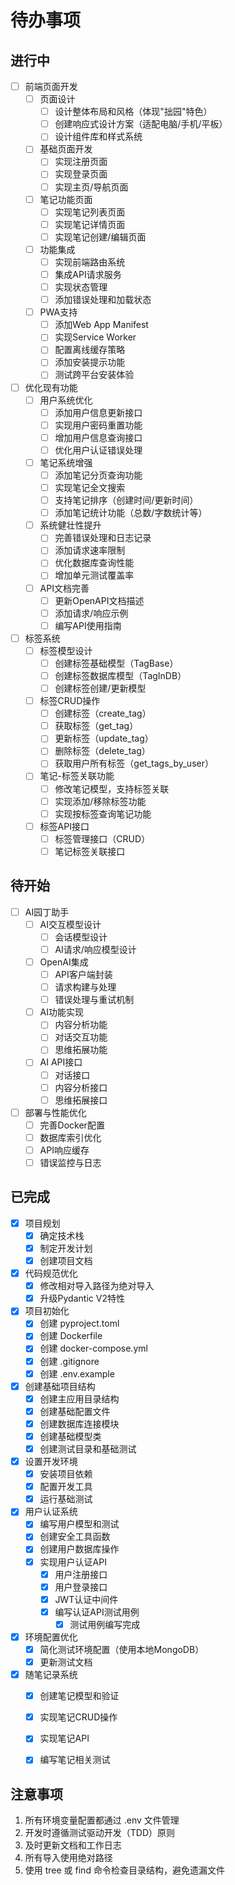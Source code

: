 # 待办事项

## 进行中
- [ ] 前端页面开发
  - [ ] 页面设计
    - [ ] 设计整体布局和风格（体现"拙园"特色）
    - [ ] 创建响应式设计方案（适配电脑/手机/平板）
    - [ ] 设计组件库和样式系统
  - [ ] 基础页面开发
    - [ ] 实现注册页面
    - [ ] 实现登录页面
    - [ ] 实现主页/导航页面
  - [ ] 笔记功能页面
    - [ ] 实现笔记列表页面
    - [ ] 实现笔记详情页面
    - [ ] 实现笔记创建/编辑页面
  - [ ] 功能集成
    - [ ] 实现前端路由系统
    - [ ] 集成API请求服务
    - [ ] 实现状态管理
    - [ ] 添加错误处理和加载状态
  - [ ] PWA支持
    - [ ] 添加Web App Manifest
    - [ ] 实现Service Worker
    - [ ] 配置离线缓存策略
    - [ ] 添加安装提示功能
    - [ ] 测试跨平台安装体验

- [ ] 优化现有功能
  - [ ] 用户系统优化
    - [ ] 添加用户信息更新接口
    - [ ] 实现用户密码重置功能
    - [ ] 增加用户信息查询接口
    - [ ] 优化用户认证错误处理
  - [ ] 笔记系统增强
    - [ ] 添加笔记分页查询功能
    - [ ] 实现笔记全文搜索
    - [ ] 支持笔记排序（创建时间/更新时间）
    - [ ] 添加笔记统计功能（总数/字数统计等）
  - [ ] 系统健壮性提升
    - [ ] 完善错误处理和日志记录
    - [ ] 添加请求速率限制
    - [ ] 优化数据库查询性能
    - [ ] 增加单元测试覆盖率
  - [ ] API文档完善
    - [ ] 更新OpenAPI文档描述
    - [ ] 添加请求/响应示例
    - [ ] 编写API使用指南

- [ ] 标签系统
  - [ ] 标签模型设计
    - [ ] 创建标签基础模型（TagBase）
    - [ ] 创建标签数据库模型（TagInDB）
    - [ ] 创建标签创建/更新模型
  - [ ] 标签CRUD操作
    - [ ] 创建标签（create_tag）
    - [ ] 获取标签（get_tag）
    - [ ] 更新标签（update_tag）
    - [ ] 删除标签（delete_tag）
    - [ ] 获取用户所有标签（get_tags_by_user）
  - [ ] 笔记-标签关联功能
    - [ ] 修改笔记模型，支持标签关联
    - [ ] 实现添加/移除标签功能
    - [ ] 实现按标签查询笔记功能
  - [ ] 标签API接口
    - [ ] 标签管理接口（CRUD）
    - [ ] 笔记标签关联接口

## 待开始
- [ ] AI园丁助手
  - [ ] AI交互模型设计
    - [ ] 会话模型设计
    - [ ] AI请求/响应模型设计
  - [ ] OpenAI集成
    - [ ] API客户端封装
    - [ ] 请求构建与处理
    - [ ] 错误处理与重试机制
  - [ ] AI功能实现
    - [ ] 内容分析功能
    - [ ] 对话交互功能
    - [ ] 思维拓展功能
  - [ ] AI API接口
    - [ ] 对话接口
    - [ ] 内容分析接口
    - [ ] 思维拓展接口
- [ ] 部署与性能优化
  - [ ] 完善Docker配置
  - [ ] 数据库索引优化
  - [ ] API响应缓存
  - [ ] 错误监控与日志

## 已完成
- [x] 项目规划
  - [x] 确定技术栈
  - [x] 制定开发计划
  - [x] 创建项目文档
- [x] 代码规范优化
  - [x] 修改相对导入路径为绝对导入
  - [x] 升级Pydantic V2特性
- [x] 项目初始化
  - [x] 创建 pyproject.toml
  - [x] 创建 Dockerfile
  - [x] 创建 docker-compose.yml
  - [x] 创建 .gitignore
  - [x] 创建 .env.example
- [x] 创建基础项目结构
  - [x] 创建主应用目录结构
  - [x] 创建基础配置文件
  - [x] 创建数据库连接模块
  - [x] 创建基础模型类
  - [x] 创建测试目录和基础测试
- [x] 设置开发环境
  - [x] 安装项目依赖
  - [x] 配置开发工具
  - [x] 运行基础测试
- [x] 用户认证系统
  - [x] 编写用户模型和测试
  - [x] 创建安全工具函数
  - [x] 创建用户数据库操作
  - [x] 实现用户认证API
    - [x] 用户注册接口
    - [x] 用户登录接口
    - [x] JWT认证中间件
    - [x] 编写认证API测试用例
      - [x] 测试用例编写完成
- [x] 环境配置优化
  - [x] 简化测试环境配置（使用本地MongoDB）
  - [x] 更新测试文档
- [x] 随笔记录系统
  - [x] 创建笔记模型和验证
  - [x] 实现笔记CRUD操作
  - [x] 实现笔记API
  - [x] 编写笔记相关测试


## 注意事项
1. 所有环境变量配置都通过 .env 文件管理
2. 开发时遵循测试驱动开发（TDD）原则
3. 及时更新文档和工作日志
4. 所有导入使用绝对路径
5. 使用 tree 或 find 命令检查目录结构，避免遗漏文件
